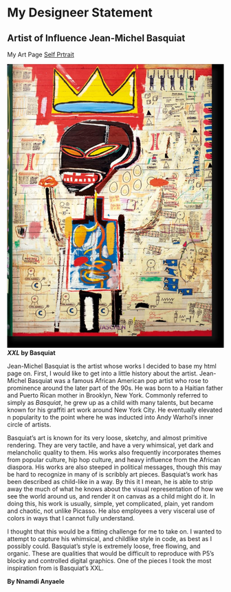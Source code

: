 # My Designeer Statement
## Artist of Influence Jean-Michel Basquiat

My Art Page [Self Prtrait](https://oguchiike.github.io/Anyaele_Nnamdi_ART2210/Anyaele_Nnamdi_ART2210_Self-portrait_Fall2019/selfPortrait.html)

![](https://github.com/OguchiIKE/Anyaele_Nnamdi_ART2210/raw/master/Anyaele_Nnamdi_ART2210_Self-portrait_Fall2019/XXL_JeanMichBasquiat.jpg)
                                             **_XXL_ by Basquiat**

Jean-Michel Basquiat is the artist whose works I decided to base my html page on.  First, I would like to get into a little history about the artist.   Jean-Michel Basquiat was a famous African American pop artist who rose to prominence around the later part of the 90s.  He was born to a Haitian father and Puerto Rican mother in Brooklyn, New York.  Commonly referred to simply as *Basquiat*, he grew up as a child with many talents, but became known for his graffiti art work around New York City.  He eventually elevated n popularity to the point where he was inducted into Andy Warhol’s inner circle of artists. 


Basquiat’s art is known for its very loose, sketchy, and almost primitive rendering.  They are very tactile, and have a very whimsical, yet dark and melancholic quality to them.  His works also frequently incorporates themes from popular culture, hip hop culture, and heavy influence from the African diaspora.  His works are also steeped in political messages, though this may be hard to recognize in many of is scribbly art pieces.  Basquiat’s work has been described as child-like in a way.  By this it I mean, he is able to strip away the much of what he knows about the visual representation of how we see the world around us, and render it on canvas as a child might do it. In doing this, his work is usually, simple, yet complicated, plain, yet random and chaotic, not unlike Picasso.  He also employees a very visceral use of colors in ways that I cannot fully understand. 


I thought that this would be a fitting challenge for me to take on. I wanted to attempt to capture his whimsical, and childlike style in code, as best as I possibly could.  Basquiat’s style is extremely loose, free flowing, and organic.  These are qualities that would be difficult to reproduce with P5’s blocky and controlled digital graphics.  One of the pieces I took the most inspiration from is Basquiat’s XXL.

**By Nnamdi Anyaele**